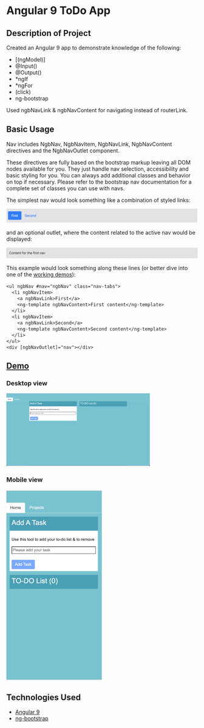 # Angular 9 ToDo App

## Description of Project
Created an Angular 9 app to demonstrate knowledge of the following:
- [(ngModel)]
- @Input() 
- @Output()
- *ngIf
- *ngFor
- (click)
- ng-bootstrap

Used ngbNavLink & ngbNavContent for navigating instead of routerLink.
## Basic Usage
Nav includes NgbNav, NgbNavItem, NgbNavLink, NgbNavContent directives and the NgbNavOutlet component.

These directives are fully based on the bootstrap markup leaving all DOM nodes available for you. They just handle nav selection, accessibility and basic styling for you. You can always add additional classes and behavior on top if necessary. Please refer to the bootstrap nav documentation for a complete set of classes you can use with navs.

The simplest nav would look something like a combination of styled links:

<img src="src/assets/images/ngbNav.png">

and an optional outlet, where the content related to the active nav would be displayed:

<img src="src/assets/images/first_nav.png">

This example would look something along these lines (or better dive into one of the [working demos](https://ng-bootstrap.github.io/#/components/nav/examples)):

```
<ul ngbNav #nav="ngbNav" class="nav-tabs">
  <li ngbNavItem>
    <a ngbNavLink>First</a>
    <ng-template ngbNavContent>First content</ng-template>
  </li>
  <li ngbNavItem>
    <a ngbNavLink>Second</a>
    <ng-template ngbNavContent>Second content</ng-template>
  </li>
</ul>
<div [ngbNavOutlet]="nav"></div>
```

## [Demo](https://angular-todo-eta.vercel.app/)
### Desktop view
<img src="src/assets/images/Angular-Todo-Desktop.png" width="75%">

### Mobile view
<img src="src/assets/images/Angular-ToDo-Mobile.png" width="50%" height="500">

## Technologies Used
- [Angular 9](https://angular.io/)
- [ng-bootstrap](https://ng-bootstrap.github.io/#/home)